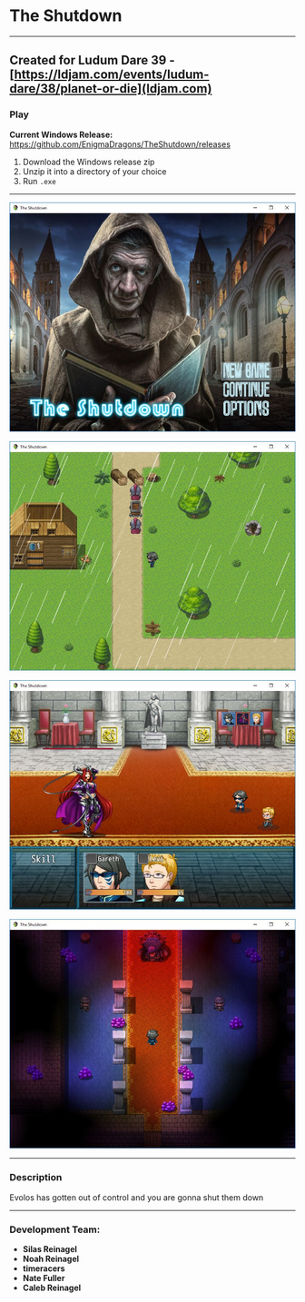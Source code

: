 # The Shutdown
----
Created for Ludum Dare 39 - [https://ldjam.com/events/ludum-dare/38/planet-or-die](ldjam.com)
----

### Play

**Current Windows Release:**
https://github.com/EnigmaDragons/TheShutdown/releases

1. Download the Windows release zip
2. Unzip it into a directory of your choice
3. Run `.exe`

----

![screenshot](https://github.com/EnigmaDragons/TheShutdown/blob/master/screenshots/shot3.jpg)

![screenshot](https://github.com/EnigmaDragons/TheShutdown/blob/master/screenshots/shot1.jpg)

![screenshot](https://github.com/EnigmaDragons/TheShutdown/blob/master/screenshots/shot4.jpg)

![screenshot](https://github.com/EnigmaDragons/TheShutdown/blob/master/screenshots/shot2.jpg)

----

### Description

Evolos has gotten out of control and you are gonna shut them down 

----

### Development Team:
* **Silas Reinagel**
* **Noah Reinagel**
* **timeracers**
* **Nate Fuller**
* **Caleb Reinagel**
